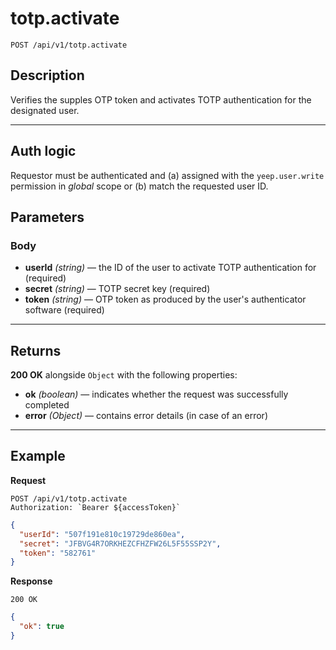 # totp.activate

`POST /api/v1/totp.activate`

## Description

Verifies the supples OTP token and activates TOTP authentication for the designated user.

---

## Auth logic

Requestor must be authenticated and (a) assigned with the `yeep.user.write` permission in _global_ scope or (b) match the requested user ID.

## Parameters

### Body

- **userId** _(string)_ — the ID of the user to activate TOTP authentication for (required)
- **secret** _(string)_ — TOTP secret key (required)
- **token** _(string)_ — OTP token as produced by the user's authenticator software (required)

---

## Returns

**200 OK** alongside `Object` with the following properties:

- **ok** _(boolean)_ — indicates whether the request was successfully completed
- **error** _(Object)_ — contains error details (in case of an error)

---

## Example

**Request**

```
POST /api/v1/totp.activate
Authorization: `Bearer ${accessToken}`
```

```json
{
  "userId": "507f191e810c19729de860ea",
  "secret": "JFBVG4R7ORKHEZCFHZFW26L5F55SSP2Y",
  "token": "582761"
}
```

**Response**

`200 OK`

```json
{
  "ok": true
}
```
